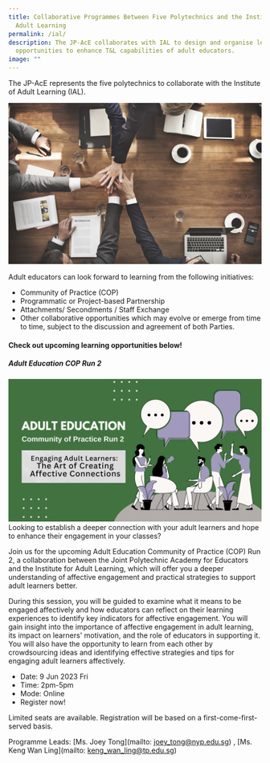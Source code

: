 ```yaml
---
title: Collaborative Programmes Between Five Polytechnics and the Institute for
  Adult Learning
permalink: /ial/
description: The JP-AcE collaborates with IAL to design and organise learning
  opportunities to enhance T&L capabilities of adult educators.
image: ""
---
```

The JP-AcE represents the five polytechnics to collaborate with the Institute of Adult Learning (IAL).

![](/images/54123485_ML.jpg)

Adult educators can look forward to learning from the following initiatives:

* Community of Practice (COP)
* Programmatic or Project-based Partnership
* Attachments/ Secondments / Staff Exchange
* Other collaborative opportunities which may evolve or emerge from time to time, subject to the discussion and agreement of both Parties.

#### **Check out upcoming learning opportunities below!**

##### **Adult Education COP Run 2**
![](/images/navy%20and%20dark%20red%20creative%20illustrated%20business%20marketing%20plant%20presentation.png)
Looking to establish a deeper connection with your adult learners and hope to enhance their engagement in your classes? 

Join us for the upcoming Adult Education Community of Practice (COP) Run 2, a collaboration between the Joint Polytechnic Academy for Educators and the Institute for Adult Learning, which will offer you a deeper understanding of affective engagement and practical strategies to support adult learners better.

During this session, you will be guided to examine what it means to be engaged affectively and how educators can reflect on their learning experiences to identify key indicators for affective engagement. You will gain insight into the importance of affective engagement in adult learning, its impact on learners' motivation, and the role of educators in supporting it. You will also have the opportunity to learn from each other by crowdsourcing ideas and identifying effective strategies and tips for engaging adult learners affectively.
 
* Date: 9 Jun 2023 Fri
* Time: 2pm-5pm
* Mode: Online
* Register now!


                    
Limited seats are available. Registration will be based on a first-come-first-served basis.
          
Programme Leads: [Ms. Joey Tong](mailto: joey_tong@nyp.edu.sg) , [Ms. Keng Wan Ling](mailto: keng_wan_ling@tp.edu.sg)